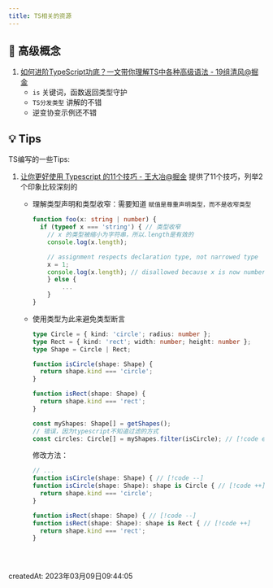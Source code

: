 ```yaml
---
title: TS相关的资源
---
```


## 🚀 高级概念

1. [如何进阶TypeScript功底？一文带你理解TS中各种高级语法 - 19组清风@掘金](https://juejin.cn/post/7089809919251054628#heading-10)
   - `is` 关键词，函数返回类型守护
   - `TS分发类型` 讲解的不错
   - 逆变协变示例还不错

## 💡 Tips

TS编写的一些Tips:

1. [让你更好使用 Typescript 的11个技巧 - 王大冶@掘金](https://juejin.cn/post/7184956275157893176) 提供了11个技巧，列举2个印象比较深刻的

   - 理解类型声明和类型收窄：需要知道 `赋值是尊重声明类型，而不是收窄类型`

     ```typescript {6}
     function foo(x: string | number) {
       if (typeof x === 'string') { // 类型收窄
         // x 的类型被缩小为字符串，所以.length是有效的
         console.log(x.length);
     
         // assignment respects declaration type, not narrowed type
         x = 1;
         console.log(x.length); // disallowed because x is now number
         } else {
             ...
         }
     }
     ```

   - 使用类型为此来避免类型断言

     ```typescript
     type Circle = { kind: 'circle'; radius: number };
     type Rect = { kind: 'rect'; width: number; height: number };
     type Shape = Circle | Rect;
     
     function isCircle(shape: Shape) {
       return shape.kind === 'circle';
     }
     
     function isRect(shape: Shape) {
       return shape.kind === 'rect';
     }
     
     const myShapes: Shape[] = getShapes();
     // 错误，因为typescript不知道过滤的方式
     const circles: Circle[] = myShapes.filter(isCircle); // [!code error]
     ```

     修改方法：

     ```typescript
     // ...
     function isCircle(shape: Shape) { // [!code --]
     function isCircle(shape: Shape): shape is Circle { // [!code ++]
       return shape.kind === 'circle';
     }
     
     function isRect(shape: Shape) { // [!code --]
     function isRect(shape: Shape): shape is Rect { // [!code ++]
       return shape.kind === 'rect';
     }





createdAt: 2023年03月09日09:44:05

